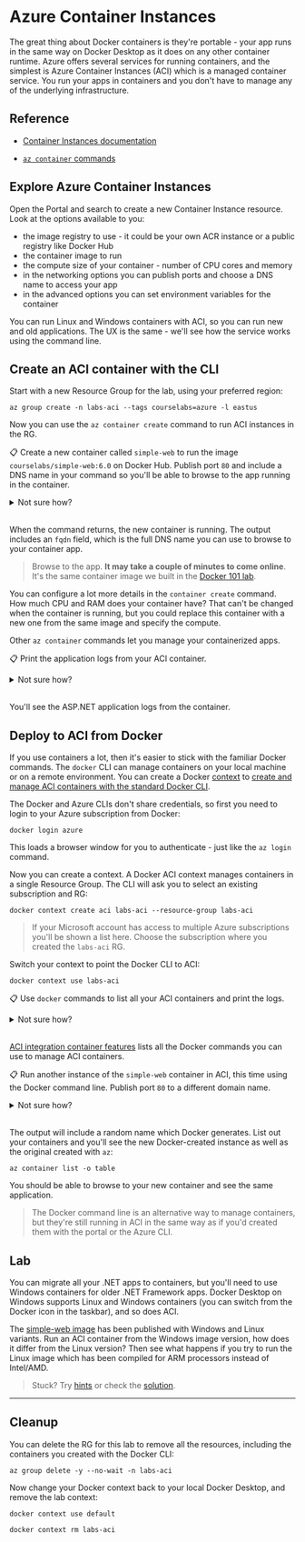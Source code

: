 # Azure Container Instances

The great thing about Docker containers is they're portable - your app runs in the same way on Docker Desktop as it does on any other container runtime. Azure offers several services for running containers, and the simplest is Azure Container Instances (ACI) which is a managed container service. You run your apps in containers and you don't have to manage any of the underlying infrastructure.

## Reference

- [Container Instances documentation](https://docs.microsoft.com/en-gb/azure/container-instances/)

- [`az container` commands](https://docs.microsoft.com/en-us/cli/azure/container?view=azure-cli-latest)


## Explore Azure Container Instances

Open the Portal and search to create a new Container Instance resource. Look at the options available to you:

- the image registry to use - it could be your own ACR instance or a public registry like Docker Hub
- the container image to run
- the compute size of your container - number of CPU cores and memory
- in the networking options you can publish ports and choose a DNS name to access your app
- in the advanced options you can set environment variables for the container

You can run Linux and Windows containers with ACI, so you can run new and old applications. The UX is the same - we'll see how the service works using the command line.

## Create an ACI container with the CLI

Start with a new Resource Group for the lab, using your preferred region:

```
az group create -n labs-aci --tags courselabs=azure -l eastus
```

Now you can use the `az container create` command to run ACI instances in the RG.

📋 Create a new container called `simple-web` to run the image `courselabs/simple-web:6.0` on Docker Hub. Publish port `80` and include a DNS name in your command so you'll be able to browse to the app running in the container.

<details>
  <summary>Not sure how?</summary>

Start with the help:

```
az container create --help
```

You need to use the `image` and `ports` parameters, and pass a unique prefix for the `dns-name-label`, e.g:

```
az container create -g labs-aci --name simple-web --image courselabs/simple-web:6.0 --ports 80 --dns-name-label <dns-name>
```

</details><br/>

When the command returns, the new container is running. The output includes an `fqdn` field, which is the full DNS name you can use to browse to your container app.

> Browse to the app. **It may take a couple of minutes to come online**. It's the same container image we built in the [Docker 101 lab](/labs/docker/README.md).

You can configure a lot more details in the `container create` command. How much CPU and RAM does your container have? That can't be changed when the container is running, but you could replace this container with a new one from the same image and specify the compute.

Other `az container` commands let you manage your containerized apps. 

📋 Print the application logs from your ACI container.

<details>
  <summary>Not sure how?</summary>

```
az container logs -g labs-aci -n simple-web
```

</details><br/>

You'll see the ASP.NET application logs from the container.

## Deploy to ACI from Docker

If you use containers a lot, then it's easier to stick with the familiar Docker commands. The `docker` CLI can manage containers on your local machine or on a remote environment. You can create a Docker [context](https://docs.docker.com/engine/context/working-with-contexts/) to [create and manage ACI containers with the standard Docker CLI](https://docs.docker.com/cloud/aci-integration/).

The Docker and Azure CLIs don't share credentials, so first you need to login to your Azure subscription from Docker:

```
docker login azure
```

This loads a browser window for you to authenticate - just like the `az login` command.

Now you can create a context. A Docker ACI context manages containers in a single Resource Group. The CLI will ask you to select an existing subscription and RG:

```
docker context create aci labs-aci --resource-group labs-aci
```

> If your Microsoft account has access to multiple Azure subscriptions you'll be shown a list here. Choose the subscription where you created the `labs-aci` RG.

Switch your context to point the Docker CLI to ACI:

```
docker context use labs-aci
```

📋 Use `docker` commands to list all your ACI containers and print the logs.

<details>
  <summary>Not sure how?</summary>

Not all the Docker commands work with an ACI context, but the most common ones do. Run `ps` to list all running containers:

```
docker ps
```

You'll see your ACI containers listed, including the domain name and published port(s). You can use a container ID to print the logs:

```
docker logs <container-id>
```

</details><br/>

[ACI integration container features](https://docs.docker.com/cloud/aci-container-features/) lists all the Docker commands you can use to manage ACI containers. 

📋 Run another instance of the `simple-web` container in ACI, this time using the Docker command line. Publish port `80` to a different domain name.

<details>
  <summary>Not sure how?</summary>

This is a mixture of standard Docker parameters like `ports`, and custom  parameters for ACI, like `domainname`:

```
docker run -d -p 80:80 --domainname <new-aci-domain> courselabs/simple-web:6.0
```

</details><br/>

The output will include a random name which Docker generates. List out your containers and you'll see the new Docker-created instance as well as the original created with `az`:

```
az container list -o table
```

You should be able to browse to your new container and see the same application.

> The Docker command line is an alternative way to manage containers, but they're still running in ACI in the same way as if you'd created them with the portal or the Azure CLI.

## Lab

You can migrate all your .NET apps to containers, but you'll need to use Windows containers for older .NET Framework apps. Docker Desktop on Windows supports Linux and Windows containers (you can switch from the Docker icon in the taskbar), and so does ACI.

The [simple-web image](https://hub.docker.com/r/courselabs/simple-web/tags) has been published with Windows and Linux variants. Run an ACI container from the Windows image version, how does it differ from the Linux version? Then see what happens if you try to run the Linux image which has been compiled for ARM processors instead of Intel/AMD.

> Stuck? Try [hints](hints.md) or check the [solution](solution.md).

___

## Cleanup

You can delete the RG for this lab to remove all the resources, including the containers you created with the Docker CLI:

```
az group delete -y --no-wait -n labs-aci
```

Now change your Docker context back to your local Docker Desktop, and remove the lab context:

```
docker context use default

docker context rm labs-aci
```